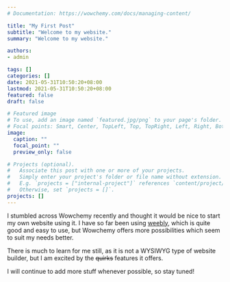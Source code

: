 ```yaml
---
# Documentation: https://wowchemy.com/docs/managing-content/

title: "My First Post"
subtitle: "Welcome to my website."
summary: "Welcome to my website."

authors: 
- admin

tags: []
categories: []
date: 2021-05-31T10:50:20+08:00
lastmod: 2021-05-31T10:50:20+08:00
featured: false
draft: false

# Featured image
# To use, add an image named `featured.jpg/png` to your page's folder.
# Focal points: Smart, Center, TopLeft, Top, TopRight, Left, Right, BottomLeft, Bottom, BottomRight.
image:
  caption: ""
  focal_point: ""
  preview_only: false

# Projects (optional).
#   Associate this post with one or more of your projects.
#   Simply enter your project's folder or file name without extension.
#   E.g. `projects = ["internal-project"]` references `content/project/deep-learning/index.md`.
#   Otherwise, set `projects = []`.
projects: []
---
```


I stumbled across Wowchemy recently and thought it would be nice to start my own website using it. I have so far been using [weebly](https://wavepowerlab.weebly.com), which is quite good and easy to use, but Wowchemy offers more possibilities which seem to suit my needs better. 

There is much to learn for me still, as it is not a WYSIWYG type of website builder, but I am excited by the ~~quirks~~ features it offers. 

I will continue to add more stuff whenever possible, so stay tuned!
